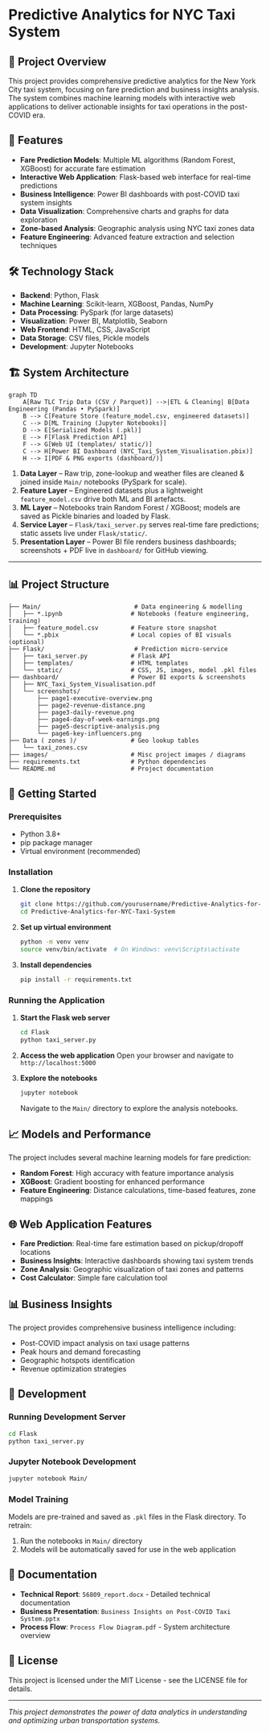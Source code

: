# Predictive Analytics for NYC Taxi System

## 🚖 Project Overview

This project provides comprehensive predictive analytics for the New York City taxi system, focusing on fare prediction and business insights analysis. The system combines machine learning models with interactive web applications to deliver actionable insights for taxi operations in the post-COVID era.

## 🎯 Features

- **Fare Prediction Models**: Multiple ML algorithms (Random Forest, XGBoost) for accurate fare estimation
- **Interactive Web Application**: Flask-based web interface for real-time predictions
- **Business Intelligence**: Power BI dashboards with post-COVID taxi system insights
- **Data Visualization**: Comprehensive charts and graphs for data exploration
- **Zone-based Analysis**: Geographic analysis using NYC taxi zones data
- **Feature Engineering**: Advanced feature extraction and selection techniques

## 🛠️ Technology Stack

- **Backend**: Python, Flask
- **Machine Learning**: Scikit-learn, XGBoost, Pandas, NumPy
- **Data Processing**: PySpark (for large datasets)
- **Visualization**: Power BI, Matplotlib, Seaborn
- **Web Frontend**: HTML, CSS, JavaScript
- **Data Storage**: CSV files, Pickle models
- **Development**: Jupyter Notebooks

## 🏗️ System Architecture

```mermaid
graph TD
    A[Raw TLC Trip Data (CSV / Parquet)] -->|ETL & Cleaning| B[Data Engineering (Pandas • PySpark)]
    B --> C[Feature Store (feature_model.csv, engineered datasets)]
    C --> D[ML Training (Jupyter Notebooks)]
    D --> E[Serialized Models (.pkl)]
    E --> F[Flask Prediction API]
    F --> G[Web UI (templates/ static/)]
    C --> H[Power BI Dashboard (NYC_Taxi_System_Visualisation.pbix)]
    H --> I[PDF & PNG exports (dashboard/)]
```

1. **Data Layer** – Raw trip, zone-lookup and weather files are cleaned & joined inside `Main/` notebooks (PySpark for scale).
2. **Feature Layer** – Engineered datasets plus a lightweight `feature_model.csv` drive both ML and BI artefacts.
3. **ML Layer** – Notebooks train Random Forest / XGBoost; models are saved as Pickle binaries and loaded by Flask.
4. **Service Layer** – `Flask/taxi_server.py` serves real-time fare predictions; static assets live under `Flask/static/`.
5. **Presentation Layer** – Power BI file renders business dashboards; screenshots + PDF live in `dashboard/` for GitHub viewing.

---

## 📊 Project Structure

```
├── Main/                          # Data engineering & modelling
│   ├── *.ipynb                   # Notebooks (feature engineering, training)
│   ├── feature_model.csv         # Feature store snapshot
│   └── *.pbix                    # Local copies of BI visuals (optional)
├── Flask/                         # Prediction micro-service
│   ├── taxi_server.py            # Flask API
│   ├── templates/                # HTML templates
│   └── static/                   # CSS, JS, images, model .pkl files
├── dashboard/                    # Power BI exports & screenshots
│   ├── NYC_Taxi_System_Visualisation.pdf
│   └── screenshots/
│       ├── page1-executive-overview.png
│       ├── page2-revenue-distance.png
│       ├── page3-daily-revenue.png
│       ├── page4-day-of-week-earnings.png
│       ├── page5-descriptive-analysis.png
│       └── page6-key-influencers.png
├── Data ( zones )/               # Geo lookup tables
│   └── taxi_zones.csv
├── images/                       # Misc project images / diagrams
├── requirements.txt              # Python dependencies
└── README.md                     # Project documentation
```

## 🚀 Getting Started

### Prerequisites

- Python 3.8+
- pip package manager
- Virtual environment (recommended)

### Installation

1. **Clone the repository**
   ```bash
   git clone https://github.com/yourusername/Predictive-Analytics-for-NYC-Taxi-System.git
   cd Predictive-Analytics-for-NYC-Taxi-System
   ```

2. **Set up virtual environment**
   ```bash
   python -m venv venv
   source venv/bin/activate  # On Windows: venv\Scripts\activate
   ```

3. **Install dependencies**
   ```bash
   pip install -r requirements.txt
   ```

### Running the Application

1. **Start the Flask web server**
   ```bash
   cd Flask
   python taxi_server.py
   ```

2. **Access the web application**
   Open your browser and navigate to `http://localhost:5000`

3. **Explore the notebooks**
   ```bash
   jupyter notebook
   ```
   Navigate to the `Main/` directory to explore the analysis notebooks.

## 📈 Models and Performance

The project includes several machine learning models for fare prediction:

- **Random Forest**: High accuracy with feature importance analysis
- **XGBoost**: Gradient boosting for enhanced performance
- **Feature Engineering**: Distance calculations, time-based features, zone mappings

## 🌐 Web Application Features

- **Fare Prediction**: Real-time fare estimation based on pickup/dropoff locations
- **Business Insights**: Interactive dashboards showing taxi system trends
- **Zone Analysis**: Geographic visualization of taxi zones and patterns
- **Cost Calculator**: Simple fare calculation tool

## 📊 Business Insights

The project provides comprehensive business intelligence including:

- Post-COVID impact analysis on taxi usage patterns
- Peak hours and demand forecasting
- Geographic hotspots identification
- Revenue optimization strategies

## 🔧 Development

### Running Development Server
```bash
cd Flask
python taxi_server.py
```

### Jupyter Notebook Development
```bash
jupyter notebook Main/
```

### Model Training
Models are pre-trained and saved as `.pkl` files in the Flask directory. To retrain:
1. Run the notebooks in `Main/` directory
2. Models will be automatically saved for use in the web application

## 📝 Documentation

- **Technical Report**: `56809_report.docx` - Detailed technical documentation
- **Business Presentation**: `Business Insights on Post-COVID Taxi System.pptx`
- **Process Flow**: `Process Flow Diagram.pdf` - System architecture overview


## 📄 License

This project is licensed under the MIT License - see the LICENSE file for details.

---

*This project demonstrates the power of data analytics in understanding and optimizing urban transportation systems.*